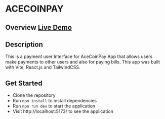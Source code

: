 # ACECOINPAY

## Overview [Live Demo](https://ace-coi-pay.netlify.app/)

## Description

This is a payment user Interface for AceCoinPay App that allows users make payments to other users and also for paying bills. This app was built with Vite, React.js and TailwindCSS.

## Get Started

- Clone the repository
- Run `npm install` to install dependencies
- Run `npm run dev` to start the application
- Visit http://localhost:5173/ to see the application

